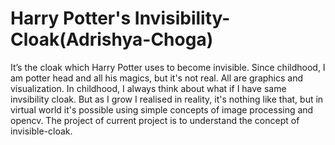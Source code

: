 # Harry Potter's Invisibility-Cloak(Adrishya-Choga)

It’s the cloak which Harry Potter uses to become invisible. Since childhood, I am potter head and all his magics, but it's not real. All are graphics and visualization. In childhood, I always think about what if I have same invsibility cloak. But as I grow I realised in reality, it's nothing like that, but in virtual world it's possible using simple concepts of image processing and opencv. The project of current project is to understand the concept of invisible-cloak.



